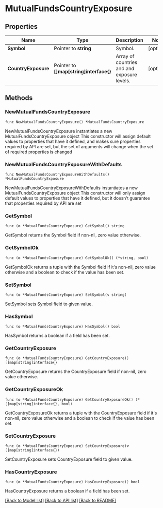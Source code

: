 # MutualFundsCountryExposure

## Properties

Name | Type | Description | Notes
------------ | ------------- | ------------- | -------------
**Symbol** | Pointer to **string** | Symbol. | [optional] 
**CountryExposure** | Pointer to **[]map[string]interface{}** | Array of countries and and exposure levels. | [optional] 

## Methods

### NewMutualFundsCountryExposure

`func NewMutualFundsCountryExposure() *MutualFundsCountryExposure`

NewMutualFundsCountryExposure instantiates a new MutualFundsCountryExposure object
This constructor will assign default values to properties that have it defined,
and makes sure properties required by API are set, but the set of arguments
will change when the set of required properties is changed

### NewMutualFundsCountryExposureWithDefaults

`func NewMutualFundsCountryExposureWithDefaults() *MutualFundsCountryExposure`

NewMutualFundsCountryExposureWithDefaults instantiates a new MutualFundsCountryExposure object
This constructor will only assign default values to properties that have it defined,
but it doesn't guarantee that properties required by API are set

### GetSymbol

`func (o *MutualFundsCountryExposure) GetSymbol() string`

GetSymbol returns the Symbol field if non-nil, zero value otherwise.

### GetSymbolOk

`func (o *MutualFundsCountryExposure) GetSymbolOk() (*string, bool)`

GetSymbolOk returns a tuple with the Symbol field if it's non-nil, zero value otherwise
and a boolean to check if the value has been set.

### SetSymbol

`func (o *MutualFundsCountryExposure) SetSymbol(v string)`

SetSymbol sets Symbol field to given value.

### HasSymbol

`func (o *MutualFundsCountryExposure) HasSymbol() bool`

HasSymbol returns a boolean if a field has been set.

### GetCountryExposure

`func (o *MutualFundsCountryExposure) GetCountryExposure() []map[string]interface{}`

GetCountryExposure returns the CountryExposure field if non-nil, zero value otherwise.

### GetCountryExposureOk

`func (o *MutualFundsCountryExposure) GetCountryExposureOk() (*[]map[string]interface{}, bool)`

GetCountryExposureOk returns a tuple with the CountryExposure field if it's non-nil, zero value otherwise
and a boolean to check if the value has been set.

### SetCountryExposure

`func (o *MutualFundsCountryExposure) SetCountryExposure(v []map[string]interface{})`

SetCountryExposure sets CountryExposure field to given value.

### HasCountryExposure

`func (o *MutualFundsCountryExposure) HasCountryExposure() bool`

HasCountryExposure returns a boolean if a field has been set.


[[Back to Model list]](../README.md#documentation-for-models) [[Back to API list]](../README.md#documentation-for-api-endpoints) [[Back to README]](../README.md)


